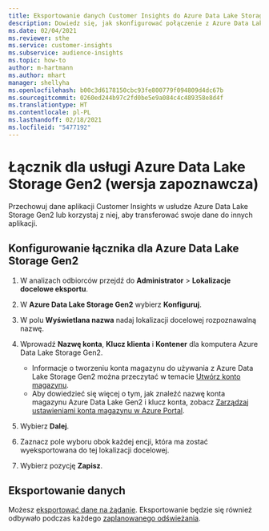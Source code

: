 ```yaml
---
title: Eksportowanie danych Customer Insights do Azure Data Lake Storage Gen2
description: Dowiedz się, jak skonfigurować połączenie z Azure Data Lake Storage Gen2.
ms.date: 02/04/2021
ms.reviewer: sthe
ms.service: customer-insights
ms.subservice: audience-insights
ms.topic: how-to
author: m-hartmann
ms.author: mhart
manager: shellyha
ms.openlocfilehash: b00c3d6178150cbc93fe800779f094809d4dc67b
ms.sourcegitcommit: 0260ed244b97c2fd0be5e9a084c4c489358e8d4f
ms.translationtype: HT
ms.contentlocale: pl-PL
ms.lasthandoff: 02/18/2021
ms.locfileid: "5477192"
---
```

# <a name="connector-for-azure-data-lake-storage-gen2-preview"></a>Łącznik dla usługi  Azure Data Lake Storage Gen2 (wersja zapoznawcza)

Przechowuj dane aplikacji Customer Insights w usłudze Azure Data Lake Storage Gen2 lub korzystaj z niej, aby transferować swoje dane do innych aplikacji.

## <a name="configure-the-connector-for-azure-data-lake-storage-gen2"></a>Konfigurowanie łącznika dla Azure Data Lake Storage Gen2

1. W analizach odbiorców przejdź do **Administrator** > **Lokalizacje docelowe eksportu**.

1. W **Azure Data Lake Storage Gen2** wybierz **Konfiguruj**.

1. W polu **Wyświetlana nazwa** nadaj lokalizacji docelowej rozpoznawalną nazwę.

1. Wprowadź **Nazwę konta**, **Klucz klienta** i **Kontener** dla komputera Azure Data Lake Storage Gen2.
    - Informacje o tworzeniu konta magazynu do używania z Azure Data Lake Storage Gen2 można przeczytać w temacie [Utwórz konto magazynu](https://docs.microsoft.com/azure/storage/blobs/create-data-lake-storage-account). 
    - Aby dowiedzieć się więcej o tym, jak znaleźć nazwę konta magazynu Azure Data Lake Gen2 i klucz konta, zobacz [Zarządzaj ustawieniami konta magazynu w Azure Portal](https://docs.microsoft.com/azure/storage/common/storage-account-manage).

1. Wybierz **Dalej**.

1. Zaznacz pole wyboru obok każdej encji, która ma zostać wyeksportowana do tej lokalizacji docelowej.

1. Wybierz pozycję **Zapisz**.

## <a name="export-the-data"></a>Eksportowanie danych

Możesz [eksportować dane na żądanie](export-destinations.md#export-data-on-demand). Eksportowanie będzie się również odbywało podczas każdego [zaplanowanego odświeżania](system.md#schedule-tab).
